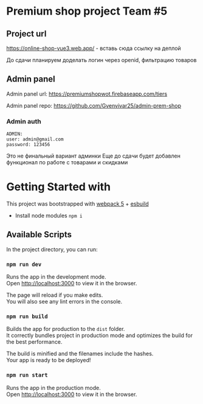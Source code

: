 # Premium shop project Team #5

## Project url

https://online-shop-vue3.web.app/ - вставь сюда ссылку на деплой

До сдачи планируем доделать логин через openid, фильтрацию товаров

## Admin panel

Admin panel url:
https://premiumshopwot.firebaseapp.com/tiers

Admin panel repo:
https://github.com/Gvenvivar25/admin-prem-shop

### Admin auth

```
ADMIN:
user: admin@gmail.com
password: 123456

```

Это не финальный вариант админки
Еще до сдачи будет добавлен функционал по работе с товарами и скидками

# Getting Started with

This project was bootstrapped with [webpack 5](https://webpack.js.org/) + [esbuild](https://github.com/evanw/esbuild)

- Install node modules `npm i`

## Available Scripts

In the project directory, you can run:

### `npm run dev`

Runs the app in the development mode.\
Open [http://localhost:3000](http://localhost:3000) to view it in the browser.

The page will reload if you make edits.\
You will also see any lint errors in the console.

### `npm run build`

Builds the app for production to the `dist` folder.\
It correctly bundles project in production mode and optimizes the build for the best performance.

The build is minified and the filenames include the hashes.\
Your app is ready to be deployed!

### `npm run start`

Runs the app in the production mode.\
Open [http://localhost:3000](http://localhost:3000) to view it in the browser.
